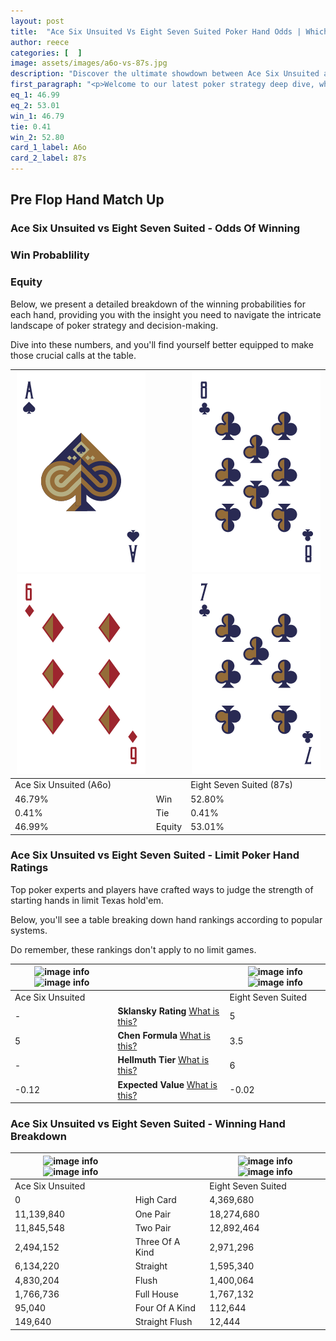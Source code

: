 ```yaml
---
layout: post
title:  "Ace Six Unsuited Vs Eight Seven Suited Poker Hand Odds | Which Is The Better Hand In Poker? A Complete Guide"
author: reece
categories: [  ]
image: assets/images/a6o-vs-87s.jpg
description: "Discover the ultimate showdown between Ace Six Unsuited and Eight Seven Suited in poker! Uncover the odds, strategies, and scenarios where one hand triumphs over the other. Get ready to up your poker game with this thrilling analysis."
first_paragraph: "<p>Welcome to our latest poker strategy deep dive, where we're pitting two distinct hands against each other in a high-stakes showdown: Ace Six Unsuited vs Eight Seven Suited.</p><p>In the dynamic world of poker, every decision counts, and knowing which hand holds the upper hand is key to your success at the table.</p><p>In this article, we'll dissect these two hands, explore the scenarios where one dominates the other, and equip you with the knowledge to make strategic choices that can tip the odds in your favor.</p><p>Get ready to unravel the intriguing dynamics of these poker hands and elevate your game to new heights.</p>"
eq_1: 46.99
eq_2: 53.01
win_1: 46.79
tie: 0.41
win_2: 52.80
card_1_label: A6o
card_2_label: 87s
---
```




[comment]: # (sp0)

## Pre Flop Hand Match Up

<div class="table hand-ratings" markdown="1"> 



### Ace Six Unsuited vs Eight Seven Suited - Odds Of Winning


  
<div class="row graphs"> 
<div class="col-lg-6">
    <h3>Win Probablility</h3>
    <canvas id="WinChart"></canvas>
</div>
<div class="col-lg-6">
    <h3>Equity</h3>
    <canvas id="EquityChart"></canvas>
</div>
</div>

  Below, we present a detailed breakdown of the winning probabilities for each hand, providing you with the insight you need to navigate the intricate landscape of poker strategy and decision-making. 

Dive into these numbers, and you'll find yourself better equipped to make those crucial calls at the table.


    
| ![image info](assets/images/hand1/a.png) ![image info](assets/images/hand1/6o.png) |  | ![image info](assets/images/hand2/8.png) ![image info](assets/images/hand2/7.png) |
| -------- | -------- | -------- |
| Ace Six Unsuited (A6o) |  | Eight Seven Suited (87s) |
| 46.79% | Win | 52.80% |
| 0.41% | Tie | 0.41% |
| 46.99% | Equity | 53.01% |




[comment]: # (sp1)



### Ace Six Unsuited vs Eight Seven Suited - Limit Poker Hand Ratings

Top poker experts and players have crafted ways to judge the strength of starting hands in limit Texas hold'em. 

Below, you'll see a table breaking down hand rankings according to popular systems. 

Do remember, these rankings don't apply to no limit games.


    
| ![image info](https://www.riverpairs.com/assets/images/hand1/a.png) ![image info](https://www.riverpairs.com/assets/images/hand1/6o.png) |  | ![image info](https://www.riverpairs.com/assets/images/hand2/8.png) ![image info](https://www.riverpairs.com/assets/images/hand2/7.png) |
| -------- | -------- | -------- |
| Ace Six Unsuited |  | Eight Seven Suited |
| - | **Sklansky Rating** [What is this?](/sklansky-rating-explained) | 5 |
| 5 | **Chen Formula** [What is this?](/chen-formula-explained) | 3.5 |
| - | **Hellmuth Tier** [What is this?](/Hellmuth-tier-explained) | 6 |
| -0.12 | **Expected Value** [What is this?](/expected-value-explained) | -0.02 |




[comment]: # (sp2)



### Ace Six Unsuited vs Eight Seven Suited - Winning Hand Breakdown


    
| ![image info](https://www.riverpairs.com/assets/images/hand1/a.png) ![image info](https://www.riverpairs.com/assets/images/hand1/6o.png) |  | ![image info](https://www.riverpairs.com/assets/images/hand2/8.png) ![image info](https://www.riverpairs.com/assets/images/hand2/7.png) |
| -------- | -------- | -------- |
| Ace Six Unsuited |  | Eight Seven Suited |
| 0 | High Card | 4,369,680 |
| 11,139,840 | One Pair | 18,274,680 |
| 11,845,548 | Two Pair | 12,892,464 |
| 2,494,152 | Three Of A Kind | 2,971,296 |
| 6,134,220 | Straight | 1,595,340 |
| 4,830,204 | Flush | 1,400,064 |
| 1,766,736 | Full House | 1,767,132 |
| 95,040 | Four Of A Kind | 112,644 |
| 149,640 | Straight Flush | 12,444 |




[comment]: # (sp3)



</div>

[comment]: # (sp4)



[comment]: # (sp5)

